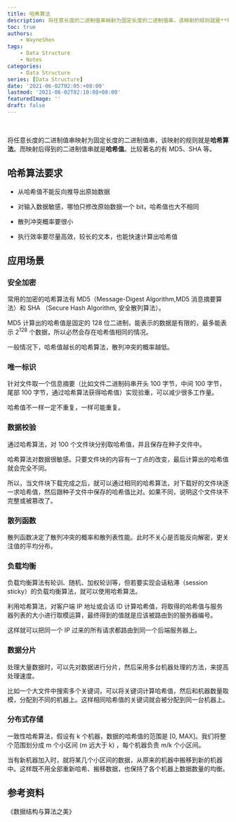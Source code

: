 ```yaml
---
title: 哈希算法
description: 将任意长度的二进制值串映射为固定长度的二进制值串，该映射的规则就是**哈希算法**。而映射后得到的二进制值串就是**哈希值**。比较著名的有 MD5、SHA 等。
toc: true
authors: 
    - WayneShen
tags: 
    - Data Structure
    - Notes
categories: 
    - Data Structure
series: [Data Structure]
date: '2021-06-02T02:05:+08:00'
lastmod: '2021-06-02T02:10:08+08:00'
featuredImage: ''
draft: false
---
```


</br>

将任意长度的二进制值串映射为固定长度的二进制值串，该映射的规则就是**哈希算法**。而映射后得到的二进制值串就是**哈希值**。比较著名的有 MD5、SHA 等。

<!--more-->

## 哈希算法要求

+ 从哈希值不能反向推导出原始数据
  
+ 对输入数据敏感，哪怕只修改原始数据一个 bit，哈希值也大不相同
  
+ 散列冲突概率要很小
  
+ 执行效率要尽量高效，较长的文本，也能快速计算出哈希值

## 应用场景

### 安全加密

常用的加密的哈希算法有 MD5（Message-Digest Algorithm,MD5 消息摘要算法）和 SHA （Secure Hash Algorithm, 安全散列算法）。

MD5 计算出的哈希值是固定的 128 位二进制，能表示的数据是有限的，最多能表示 2<sup>128</sup> 个数据，所以必然会存在哈希值相同的情况。

一般情况下，哈希值越长的哈希算法，散列冲突的概率越低。

### 唯一标识

针对文件取一个信息摘要（比如文件二进制码串开头 100 字节，中间 100 字节，尾部 100 字节，通过哈希算法获得哈希值）实现验重，可以减少很多工作量。

哈希值不一样一定不重复，一样可能重复。

### 数据校验

通过哈希算法，对 100 个文件块分别取哈希值，并且保存在种子文件中。

哈希算法对数据很敏感。只要文件块的内容有一丁点的改变，最后计算出的哈希值就会完全不同。

所以，当文件块下载完成之后，就可以通过相同的哈希算法，对下载好的文件块逐一求哈希值，然后跟种子文件中保存的哈希值比对。如果不同，说明这个文件块不完整或被篡改了。

### 散列函数

散列函数决定了散列冲突的概率和散列表性能。此时不关心是否能反向解密，更关注值的平均分布。

### 负载均衡

负载均衡算法有轮训、随机、加权轮训等，但若要实现会话粘滞（session sticky）的负载均衡算法，就可以使用哈希算法。

利用哈希算法，对客户端 IP 地址或会话 ID 计算哈希值，将取得的哈希值与服务器列表的大小进行取模运算，最终得到的值就是应该被路由到的服务器编号。

这样就可以把同一个 IP 过来的所有请求都路由到同一个后端服务器上。

### 数据分片

处理大量数据时，可以先对数据进行分片，然后采用多台机器处理的方法，来提高处理速度。

比如一个大文件中搜索多个关键词，可以将关键词计算哈希值，然后和机器数量取模，分配到不同的机器上。这样相同哈希值的关键词就会被分配到同一台机器上。

### 分布式存储

一致性哈希算法，假设有 k 个机器，数据的哈希值的范围是 [0, MAX]。我们将整个范围划分成 m 个小区间 (m 远大于 k) ，每个机器负责 m/k 个小区间。

当有新机器加入时，就将某几个小区间的数据，从原来的机器中搬移到新的机器中。这样既不用全部重新哈希、搬移数据，也保持了各个机器上数据数量的均衡。

## 参考资料

《数据结构与算法之美》
